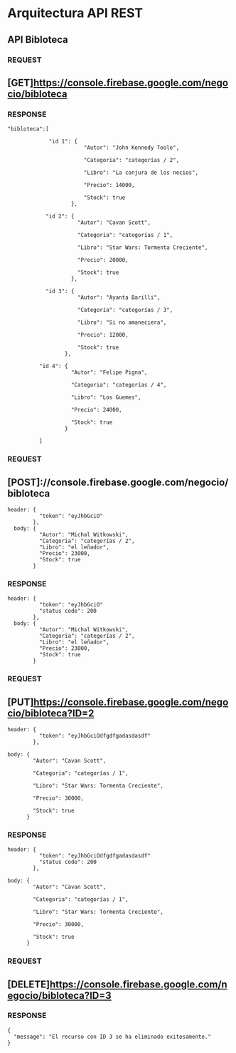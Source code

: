 # Arquitectura API REST
## API Bibloteca

### REQUEST
## [GET]https://console.firebase.google.com/negocio/bibloteca

### RESPONSE
    "bibloteca":[

                 "id 1": {
                            "Autor": "John Kennedy Toole",
                            
                            "Categoria": "categorías / 2",
                            
                            "Libro": "La conjura de los necios",
                            
                            "Precio": 14000,
                            
                            "Stock": true
                        },
      
                "id 2": {
                          "Autor": "Cavan Scott",
                          
                          "Categoria": "categorías / 1",
                          
                          "Libro": "Star Wars: Tormenta Creciente",
                          
                          "Precio": 20000,
                          
                          "Stock": true
                        },
      
                "id 3": {
                          "Autor": "Ayanta Barilli",
                          
                          "Categoría": "categorías / 3",
                          
                          "Libro": "Si no amaneciera",
                          
                          "Precio": 12000,
                          
                          "Stock": true
                      },
      
              "id 4": {
                        "Autor": "Felipe Pigna",
                        
                        "Categoria": "categorías / 4",
                        
                        "Libro": "Los Guemes",
                        
                        "Precio": 24000,
                        
                        "Stock": true
                      }

              ]

### REQUEST
## [POST]://console.firebase.google.com/negocio/bibloteca
    header: { 
              "token": "eyJhbGciO" 
            },
      body: {
              "Autor": "Michal Witkowski",
              "Categoria": "categorías / 2",
              "Libro": "el leñador",
              "Precio": 23000,
              "Stock": true
            }
      
### RESPONSE
    header: {
              "token": "eyJhbGciO"
              "status code": 200
            },
      body: {
              "Autor": "Michal Witkowski",
              "Categoria": "categorías / 2",
              "Libro": "el leñador",
              "Precio": 23000,
              "Stock": true
            }
        
### REQUEST
## [PUT]https://console.firebase.google.com/negocio/bibloteca?ID=2

    header: { 
              "token": "eyJhbGciOdfgdfgadasdasdf"
            },

    body: {
            "Autor": "Cavan Scott",
            
            "Categoria": "categorías / 1",
            
            "Libro": "Star Wars: Tormenta Creciente",
            
            "Precio": 30000,
            
            "Stock": true
          }
        
### RESPONSE

    header: { 
              "token": "eyJhbGciOdfgdfgadasdasdf"
              "status code": 200
            },

    body: {
            "Autor": "Cavan Scott",
            
            "Categoria": "categorías / 1",
            
            "Libro": "Star Wars: Tormenta Creciente",
            
            "Precio": 30000,
            
            "Stock": true
          }

### REQUEST
## [DELETE]https://console.firebase.google.com/negocio/bibloteca?ID=3

### RESPONSE

    {
      "message": "El recurso con ID 3 se ha eliminado exitosamente."
    }
